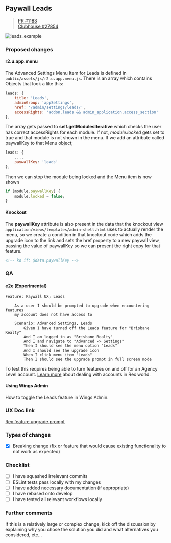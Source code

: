 ## Paywall Leads 

> [PR #1183](https://github.com/rexlabsio/rex-app/pull/1183)  
[Clubhouse #27854](https://app.clubhouse.io/rexlabs/story/27854/create-paywall-ux)

![leads_example](https://user-images.githubusercontent.com/370513/59730902-730d4300-9287-11e9-9ba2-d00ac94f4e11.png)

### Proposed changes

#### r2.u.app.menu

The Advanced Settings Menu Item for Leads is defined in `public/assets/js/r2.u.app.menu.js`. There is an array which contains Objects that look a like this:  

```javascript
leads: {
    title: 'Leads',
    adminGroup: 'appSettings',
    href: '/admin/settings/leads/',
    accessRights: 'addon.leads && admin_application.access_section'
},
```
The array gets passed to __self.getModulesIterative__ which checks the user has correct accessRights for each module. If not, _module.locked_ gets set to true and that module is not shown in the menu. If we add an attribute called paywallKey to that Menu object;

```javascript
leads: {
    ...,
    paywallKey: 'leads'
},
```
Then we can stop the module being locked and the Menu item is now shown

```javascript
if (module.paywallKey) {
    module.locked = false;
}
```

#### Knockout

The __paywallKey__ attribute is also present in the data that the knockout view `application/views/templates/admin-shell.html` uses to actually render the menu, so we create a condition in that knockout code which adds the upgrade icon to the link and sets the href property to a new paywall view, passing the value of paywallKey so we can present the right copy for that feature.

```html
<!-- ko if: $data.paywallKey -->
```

### QA

#### e2e (Experimental)
```
Feature: Paywall UX; Leads

    As a user I should be prompted to upgrade when encountering features 
    my account does not have access to

    Scenario: Advanced Settings, Leads
        Given I have turned off the Leads feature for "Brisbane Realty" 
        And I am logged in as "Brisbane Realty" 
        And I and navigate to "Advanced -> Settings"
        Then I should see the menu option "Leads"
        And I should see the upgrade icon
        When I click menu item "Leads"
        Then I should see the upgrade prompt in full screen mode
```

To test this requires being able to turn features on and off for an Agency Level account. 
[Learn more](./md/rex_accounts.md) about dealing with accounts in Rex world. 


#### Using Wings Admin

How to toggle the Leads feature in Wings Admin.

### UX Doc link

[Rex feature upgrade prompt](https://docs.google.com/document/d/1lmPypYx8PVb_Qdg5NWpmaXwMjf45_gpMrr5Hgb-3hFM/edit#heading=h.vgu80vvtz7qj)


### Types of changes

- [x] Breaking change (fix or feature that would cause existing functionality to not work as expected)

### Checklist

- [ ] I have squashed irrelevant commits
- [ ] ESLint tests pass locally with my changes
- [ ] I have added necessary documentation (if appropriate)
- [ ] I have rebased onto develop
- [ ] I have tested all relevant workflows locally

### Further comments

If this is a relatively large or complex change, kick off the discussion by explaining why you chose the solution you did and what alternatives you considered, etc...